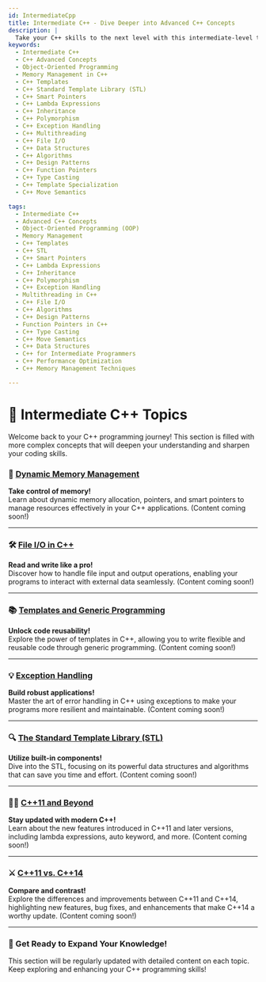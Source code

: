 ```yaml
---
id: IntermediateCpp
title: Intermediate C++ - Dive Deeper into Advanced C++ Concepts
description: |
  Take your C++ skills to the next level with this intermediate-level tutorial. Explore topics such as object-oriented programming (OOP), advanced memory management, pointers, templates, and the Standard Template Library (STL). This guide is ideal for programmers who are familiar with the basics of C++ and are looking to master more complex aspects of the language to write efficient, optimized code.
keywords:
  - Intermediate C++
  - C++ Advanced Concepts
  - Object-Oriented Programming
  - Memory Management in C++
  - C++ Templates
  - C++ Standard Template Library (STL)
  - C++ Smart Pointers
  - C++ Lambda Expressions
  - C++ Inheritance
  - C++ Polymorphism
  - C++ Exception Handling
  - C++ Multithreading
  - C++ File I/O
  - C++ Data Structures
  - C++ Algorithms
  - C++ Design Patterns
  - C++ Function Pointers
  - C++ Type Casting
  - C++ Template Specialization
  - C++ Move Semantics

tags:
  - Intermediate C++
  - Advanced C++ Concepts
  - Object-Oriented Programming (OOP)
  - Memory Management
  - C++ Templates
  - C++ STL
  - C++ Smart Pointers
  - C++ Lambda Expressions
  - C++ Inheritance
  - C++ Polymorphism
  - C++ Exception Handling
  - Multithreading in C++
  - C++ File I/O
  - C++ Algorithms
  - C++ Design Patterns
  - Function Pointers in C++
  - C++ Type Casting
  - C++ Move Semantics
  - C++ Data Structures
  - C++ for Intermediate Programmers
  - C++ Performance Optimization
  - C++ Memory Management Techniques

---
```

# 🌟 Intermediate C++ Topics

Welcome back to your C++ programming journey! This section is filled with more complex concepts that will deepen your understanding and sharpen your coding skills.

### 🚀 [Dynamic Memory Management](#)
**Take control of memory!**  
Learn about dynamic memory allocation, pointers, and smart pointers to manage resources effectively in your C++ applications. (Content coming soon!)

---

### 🛠️ [File I/O in C++](#)
**Read and write like a pro!**  
Discover how to handle file input and output operations, enabling your programs to interact with external data seamlessly. (Content coming soon!)

---

### 📚 [Templates and Generic Programming](#)
**Unlock code reusability!**  
Explore the power of templates in C++, allowing you to write flexible and reusable code through generic programming. (Content coming soon!)

---

### 💡 [Exception Handling](#)
**Build robust applications!**  
Master the art of error handling in C++ using exceptions to make your programs more resilient and maintainable. (Content coming soon!)

---

### 🔍 [The Standard Template Library (STL)](#)
**Utilize built-in components!**  
Dive into the STL, focusing on its powerful data structures and algorithms that can save you time and effort. (Content coming soon!)

---

### 🧑‍💻 [C++11 and Beyond](#)
**Stay updated with modern C++!**  
Learn about the new features introduced in C++11 and later versions, including lambda expressions, auto keyword, and more. (Content coming soon!)

---

### ⚔️ [C++11 vs. C++14](./intro.md)    
**Compare and contrast!**  
Explore the differences and improvements between C++11 and C++14, highlighting new features, bug fixes, and enhancements that make C++14 a worthy update. (Content coming soon!)

---

### 📅 Get Ready to Expand Your Knowledge!
This section will be regularly updated with detailed content on each topic. Keep exploring and enhancing your C++ programming skills!
